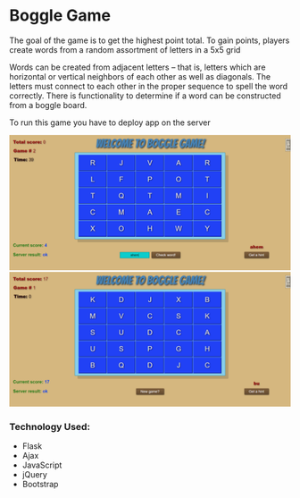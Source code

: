 # Boggle Game

The goal of the game is to get the highest point total. To gain points, players create words from a random assortment of letters in a 5x5 grid

Words can be created from adjacent letters – that is, letters which are horizontal or vertical neighbors of each other as well as diagonals. 
The letters must connect to each other in the proper sequence to spell the word correctly. 
There is functionality to determine if a word can be constructed from a boggle board.

To run this game you have to deploy app on the server

<img src="https://raw.githubusercontent.com/Spartak-Belov-Floresku/img-jg/main/boggle_1.png">


<img src="https://raw.githubusercontent.com/Spartak-Belov-Floresku/img-jg/main/boggle_2.png">


### Technology Used:

- Flask
- Ajax
- JavaScript
- jQuery
- Bootstrap
